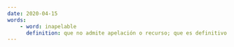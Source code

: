 ```yaml
---
date: 2020-04-15
words:
    - word: inapelable
      definition: que no admite apelación o recurso; que es definitivo.
---
```

